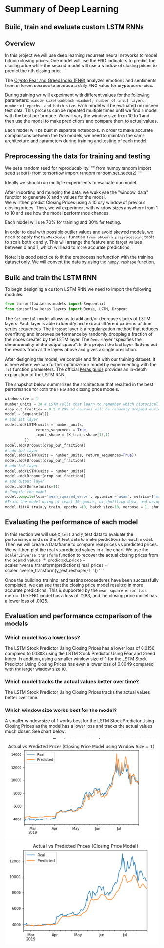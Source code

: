  # Summary of Deep Learning 
 ## Build, train and evaluate custom LSTM RNNs
 ## Overview
 
In this project we will use deep learning recurrent neural networks to model bitcoin closing prices. One model will use the FNG indicators to predict the closing price while the second model will use a window of closing prices to predict the nth closing price. 

The [Crypto Fear and Greed Index (FNG)](https://alternative.me/crypto/fear-and-greed-index/) analyzes emotions and sentiments from different sources to produce a daily FNG value for cryptocurrencies. 

During training we will experiment with different values for the following parameters: `window size(lookback window), number of input layers, number of epochs, and batch size`. Each model will be evaluated on unseen test data. This process can be repeated multiple times until we find a model with the best performace. We will vary the window size from 10 to 1 and then use the model to make predictions and compare them to actual values.

Each model will be built in separate notebooks. In order to make accurate comparisons between the two models, we need to maintain the same architecture and parameters during training and testing of each model. 

 ## Preprocessing the data for training and testing
 We set a random seed for reproducability.
"" 
from numpy.random import seed
seed(1)
from tensorflow import random
random.set_seed(2)
""

Ideally we should run multiple experiments to evaluate our model.

After importing and munging the data, we wukk yse the "window_data" function to generate X and y values for the model.  
We will then predict Closing Prices using a 10 day window of previous closing prices. Then, we wil experiment with window sizes anywhere from 1 to 10 and see how the model performance changes.

Each model will use 70% for training and 30% for testing. 
 
 In order to deal with possible outlier values and avoid skewed models, we need to apply the `MinMaxScaler` function `from sklearn.preprocessing` tools  to scale both x and y. This will arrange the feature and target values between 0 and 1, which will lead to more accurate predictions. 

 Note: It is good practice to fit the preprocessing function with the training dataset only. 
 We will convert the data by using the `numpy.reshape` function. 

 ## Build and train the LSTM RNN
 To begin designing a custom LSTM RNN we need to import the following modules: 
 ```python 
 from tensorflow.keras.models import Sequential 
 from tensorflow.keras.layers import Dense, LSTM, Dropout
 ```
 The `Sequential` model allows us to add and/or decrease stacks of LSTM layers. Each layer is able to identify and extract different patterns of time series sequences. The `Dropout` layer is a regularization method that reduces overfitting and improves performance by randomly dropping a fraction of the nodes created by the LSTM layer. The `Dense` layer "specifies the dimensionality of the output space". In this project the last layer flattens out the results from all the layers above and gives a single prediction. 

 After designing the model, we compile and fit it with our training dataset. It is here where we can further optimize our model by experimenting with the `fit` function parameters. The official [Keras guide](https://keras.io/guides/) provides an in-depth explanation of the LSTM RNN. 
 
 The snapshot below summarizes the architecture that resulted in the best performance for both the FNG and closing price models. 
 ```python
 window_size = 1 
 number_units = 30 # LSTM cells that learn to remember which historical patterns are important. 
 drop_out_fraction = 0.2 # 20% of neurons will be randomly dropped during each epoch
 model = Sequential()
# add 1st layer
model.add(LSTM(units = number_units, 
               return_sequences = True,  
               input_shape = (X_train.shape[1],1)
          ))
model.add(Dropout(drop_out_fraction))
# add 2nd layer
model.add(LSTM(units = number_units, return_sequences=True))
model.add(Dropout(drop_out_fraction))
# add 3rd layer 
model.add(LSTM(units = number_units))
model.add(Dropout(drop_out_fraction))
# add output layer
model.add(Dense(units=1))
# Compile the model
model.compile(loss='mean_squared_error', optimizer='adam', metrics=['mse'])
#Train the model using at least 10 epochs, no shuffling data, and using a batch size of 10
model.fit(X_train,y_train, epochs =10, batch_size=10, verbose = 1, shuffle=False)
 ```

## Evaluating the performance of each model
In this section we will use `X_test` and y_test data to evaluate the performance and use the X_test data to make predictions for each model. Then we will create a Dataframe to compare real prices vs predicted prices. We will then plot the real vs predicted values in a line chart.
We use the `scaler.inverse transform` function to recover the actual closing prices from the scaled values. 
'''
predicted_prices = scaler.inverse_transform(predictions)
real_prices = scaler.inverse_transform(y_test.reshape(-1, 1))
''''

Once the building, training, and testing proceedures have been successfully completed, we can see that the closing price model resulted in more accurate predictions. This is supported by the `mean square error loss` metric. The FNG model has a loss of .1283, and the closing price model has a lower loss of .0025. 

## Evaluation and performance comparison of the models

### Which model has a lower loss?

The LSTM Stock Predictor Using Closing Prices has a lower loss of 0.0156 compared to 0.1383 using the LSTM Stock Predictor Using Fear and Greed Index. In addition, using a smaller window size of 1 for the LSTM Stock Predictor Using Closing Prices has even a lower loss of 0.0049 compared with the larger window size 10.

### Which model tracks the actual values better over time?

The LSTM Stock Predictor Using Closing Prices tracks the actual values better over time. 


### Which window size works best for the model?

A smaller window size of 1 works best for the LSTM Stock Predictor Using Closing Prices as the model has a lower loss 
and tracks the actual values much closer. See chart below:

![Closing_Prices_window_1](/Starter_Code/closing_prices_window_1.png)![Closing_Prices_window_10](/Starter_Code/closing_prices_window_10.png)







